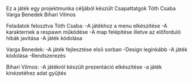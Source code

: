 Ez a játék egy projektmunka céljából készült
Csapattatgok
Tóth Csaba 
Varga Benedek
Bihari Vilmos


Feladatok felosztva
Tóth Csaba:
-A játékhoz a menu elkészítése 
-A karakternek a respawn működése
-A map felépítése illetve az előforduló hibák javítása
-A játék kódolása

Varga Benedek:
-A játék fejlesztése első sorban 
-Design leginkább
-A játék kódolása
-Rendszerezés

Bihari Vilmos:
-A játékról készült prezentáció elkészítése 
-a játék kinézetéhez adat gyűjtés


